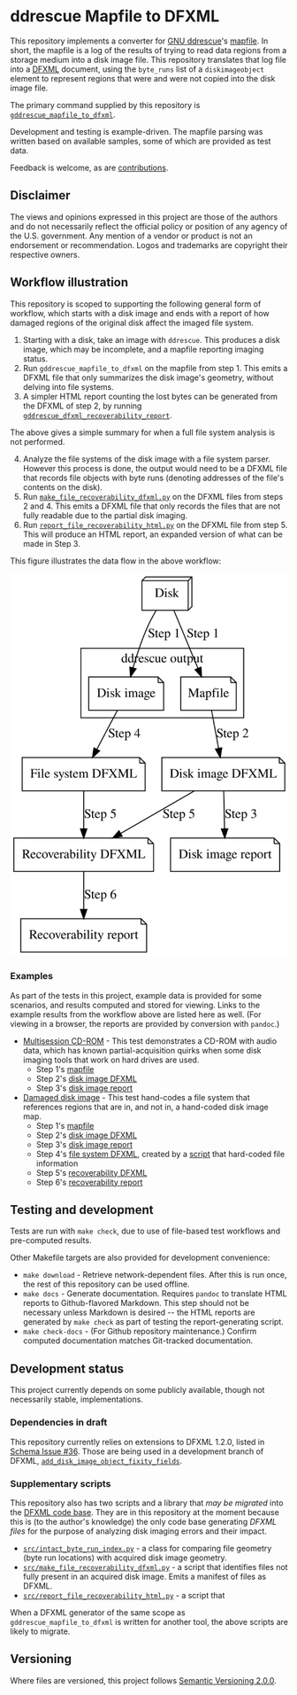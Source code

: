 # ddrescue Mapfile to DFXML

This repository implements a converter for [GNU ddrescue](https://www.gnu.org/software/ddrescue/)'s [mapfile](https://www.gnu.org/software/ddrescue/manual/ddrescue_manual.html#Mapfile-structure).  In short, the mapfile is a log of the results of trying to read data regions from a storage medium into a disk image file.  This repository translates that log file into a [DFXML](https://github.com/dfxml-working-group/dfxml_schema/) document, using the `byte_runs` list of a `diskimageobject` element to represent regions that were and were not copied into the disk image file.

The primary command supplied by this repository is [`gddrescue_mapfile_to_dfxml`](gddrescue_mapfile_to_dfxml/cli.py).

Development and testing is example-driven.  The mapfile parsing was written based on available samples, some of which are provided as test data.

Feedback is welcome, as are [contributions](CONTRIBUTE.md).


## Disclaimer

The views and opinions expressed in this project are those of the authors and do not necessarily reflect the official policy or position of any agency of the U.S. government. Any mention of a vendor or product is not an endorsement or recommendation. Logos and trademarks are copyright their respective owners.


## Workflow illustration

This repository is scoped to supporting the following general form of workflow, which starts with a disk image and ends with a report of how damaged regions of the original disk affect the imaged file system.
1. Starting with a disk, take an image with `ddrescue`.  This produces a disk image, which may be incomplete, and a mapfile reporting imaging status.
2. Run `gddrescue_mapfile_to_dfxml` on the mapfile from step 1.  This emits a DFXML file that only summarizes the disk image's geometry, without delving into file systems.
3. A simpler HTML report counting the lost bytes can be generated from the DFXML of step 2, by running [`gddrescue_dfxml_recoverability_report`](gddrescue_mapfile_to_dfxml/recoverability_report.py).


The above gives a simple summary for when a full file system analysis is not performed.

4. Analyze the file systems of the disk image with a file system parser.  However this process is done, the output would need to be a DFXML file that records file objects with byte runs (denoting addresses of the file's contents on the disk).
5. Run [`make_file_recoverability_dfxml.py`](src/make_file_recoverability_dfxml.py) on the DFXML files from steps 2 and 4.  This emits a DFXML file that only records the files that are not fully readable due to the partial disk imaging.
6. Run [`report_file_recoverability_html.py`](src/report_file_recoverability_html.py) on the DFXML file from step 5.  This will produce an HTML report, an expanded version of what can be made in Step 3.

This figure illustrates the data flow in the above workflow:

![Workflow illustration](figs/data_flow.svg)


### Examples

As part of the tests in this project, example data is provided for some scenarios, and results computed and stored for viewing.  Links to the example results from the workflow above are listed here as well.  (For viewing in a browser, the reports are provided by conversion with `pandoc`.)
* [Multisession CD-ROM](tests/multisession_cd_sample_1/) - This test demonstrates a CD-ROM with audio data, which has known partial-acquisition quirks when some disk imaging tools that work on hard drives are used.
  - Step 1's [mapfile](tests/multisession_cd_sample_1/disk.img.mapfile)
  - Step 2's [disk image DFXML](tests/multisession_cd_sample_1/diskimage.dfxml)
  - Step 3's [disk image report](tests/multisession_cd_sample_1/diskimage.report.md)
* [Damaged disk image](tests/damage_sample_1/) - This test hand-codes a file system that references regions that are in, and not in, a hand-coded disk image map.
  - Step 1's [mapfile](tests/damage_sample_1/damage_sample.img.mapfile)
  - Step 2's [disk image DFXML](tests/damage_sample_1/diskimage.dfxml)
  - Step 3's [disk image report](tests/damage_sample_1/diskimage.report.md)
  - Step 4's [file system DFXML](tests/damage_sample_1/sample_file_system.dfxml), created by a [script](tests/damage_sample_1/sample_file_system_dfxml.py) that hard-coded file information
  - Step 5's [recoverability DFXML](tests/damage_sample_1/file_recoverability.dfxml)
  - Step 6's [recoverability report](tests/damage_sample_1/file_recoverability.report.md)


## Testing and development

Tests are run with `make check`, due to use of file-based test workflows and pre-computed results.

Other Makefile targets are also provided for development convenience:
* `make download` - Retrieve network-dependent files.  After this is run once, the rest of this repository can be used offline.
* `make docs` - Generate documentation.  Requires `pandoc` to translate HTML reports to Github-flavored Markdown.  This step should not be necessary unless Markdown is desired -- the HTML reports are generated by `make check` as part of testing the report-generating script.
* `make check-docs` - (For Github repository maintenance.)  Confirm computed documentation matches Git-tracked documentation.


## Development status

This project currently depends on some publicly available, though not necessarily stable, implementations.


### Dependencies in draft

This repository currently relies on extensions to DFXML 1.2.0, listed in [Schema Issue #36](https://github.com/dfxml-working-group/dfxml_schema/issues/36).  Those are being used in a development branch of DFXML, [`add_disk_image_object_fixity_fields`](https://github.com/ajnelson-nist/dfxml/tree/add_disk_image_object_fixity_fields).


### Supplementary scripts

This repository also has two scripts and a library that *may be migrated* into the [DFXML code base](https://github.com/simsong/dfxml).  They are in this repository at the moment because this is (to the author's knowledge) the only code base generating *DFXML files* for the purpose of analyzing disk imaging errors and their impact.

* [`src/intact_byte_run_index.py`](src/intact_byte_run_index.py) - a class for comparing file geometry (byte run locations) with acquired disk image geometry.
* [`src/make_file_recoverability_dfxml.py`](src/make_file_recoverability_dfxml.py) - a script that identifies files not fully present in an acquired disk image.  Emits a manifest of files as DFXML.
* [`src/report_file_recoverability_html.py`](src/report_file_recoverability_html.py) - a script that 

When a DFXML generator of the same scope as `gddrescue_mapfile_to_dfxml` is written for another tool, the above scripts are likely to migrate.


## Versioning

Where files are versioned, this project follows [Semantic Versioning 2.0.0](https://semver.org/).
